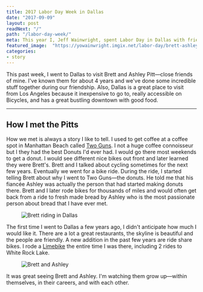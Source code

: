 ```yaml
---
title: 2017 Labor Day Week in Dallas
date: "2017-09-09"
layout: post
readNext: "/"
path: "/labor-day-week/"
meta: This year I, Jeff Wainwright, spent Labor Day in Dallas with friends.
featured_image:  "https://yowainwright.imgix.net/labor-day/brett-ashley.jpg"
categories:
- story
---
```


This past week, I went to Dallas to visit Brett and Ashley Pitt—close friends of mine. I've known them for about 4 years and we've done some incredible stuff together during our friendship. Also, Dallas is a great place to visit from Los Angeles because it inexpensive to go to, really accessible on Bicycles, and has a great bustling downtown with good food.

---

## How I met the Pitts

How we met is always a story I like to tell. I used to get coffee at a coffee spot in Manhattan Beach called [Two Guns](https://www.twogunsespresso.com/). I not a huge coffee connoisseur but I they had the best Donuts I'd ever had. I would go there most weekends to get a donut. I would see different nice bikes out front and later learned they were Brett's. Brett and I talked about cycling sometimes for the next few years. Eventually we went for a bike ride. During the ride, I started telling Brett about why I went to Two Guns—the donuts. He told me that his fiancée Ashley was actually the person that had started making donuts there. Brett and I later rode bikes for thousands of miles and would often get back from a ride to fresh made bread by Ashley who is the most passionate person about bread that I have ever met.


<figure>
  <img src="https://yowainwright.imgix.net/labor-day/brett-riding.jpg?w=800&h=800&fit=crop&crop=focalpoint&auto=format" alt="Brett riding in Dallas" />
</figure>

The first time I went to Dallas a few years ago, I didn't anticipate how much I would like it. There are a lot a great restaurants, the skyline is beautiful and the people are friendly. A new addition in the past few years are ride share bikes. I rode a [Limebike](https://www.limebike.com/) the entire time I was there, including 2 rides to White Rock Lake.

<figure>
  <img src="https://yowainwright.imgix.net/labor-day/brett-ashley.jpg?w=800&h=800&fit=crop&crop=focalpoint&auto=format" alt="Brett and Ashley" />
</figure>

It was great seeing Brett and Ashley. I'm watching them grow up—within themselves, in their careers, and with each other.








